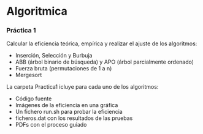 # Algoritmica

### Práctica 1
Calcular la eficiencia teórica, empírica y realizar el ajuste de los algoritmos:
- Inserción, Selección y Burbuja
- ABB (árbol binario de búsqueda) y APO (árbol parcialmente ordenado)
- Fuerza bruta (permutaciones de 1 a n)
- Mergesort

La carpeta Practica1 icluye para cada uno de los algoritmos:
- Código fuente
- Imágenes de la eficiencia en una gráfica
- Un fichero run.sh para probar la eficiencia
- ficheros.dat con los resultados de las pruebas
- PDFs con el proceso guiado
